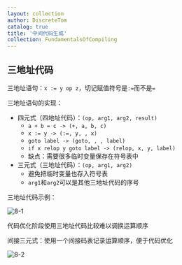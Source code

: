 ```yaml
---
layout: collection
author: DiscreteTom
catalog: true
title: '中间代码生成'
collection: FundamentalsOfCompiling
---
```


## 三地址代码

三地址语句：`x := y op z`，切记赋值符号是`:=`而不是`=`

三地址语句的实现：
- 四元式（四地址代码）：`(op, arg1, arg2, result)`
  - `a + b = c -> (+, a, b, c)`
  - `x := y -> (:=, y, , x)`
  - `goto label -> (goto, , , label)`
  - `if x relop y goto label -> (relop, x, y, label)`
  - 缺点：需要很多临时变量保存在符号表中
- 三元式（三地址代码）：`(op, arg1, arg2)`
  - 避免把临时变量也存入符号表
  - `arg1`和`arg2`可以是其他三地址代码的序号

三地址代码示例：

![8-1](../img/8-1.png)

代码优化阶段使用三地址代码比较难以调换运算顺序

间接三元式：使用一个间接码表记录运算顺序，便于代码优化

![8-2](../img/8-2.png)

